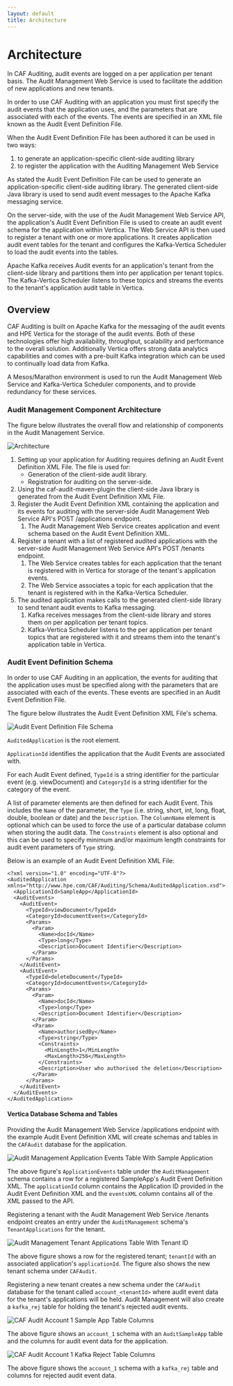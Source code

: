 ```yaml
---
layout: default
title: Architecture
---
```


# Architecture

In CAF Auditing, audit events are logged on a per application per tenant basis.  The Audit Management Web Service is used to facilitate the addition of new applications and new tenants.

In order to use CAF Auditing with an application you must first specify the audit events that the application uses, and the parameters that are associated with each of the events. The events are specified in an XML file known as the Audit Event Definition File.

When the Audit Event Definition File has been authored it can be used in two ways:

1. to generate an application-specific client-side auditing library
2. to register the application with the Auditing Management Web Service

As stated the Audit Event Definition File can be used to generate an application-specific client-side auditing library. The generated client-side Java library is used to send audit event messages to the Apache Kafka messaging service.

On the server-side, with the use of the Audit Management Web Service API, the application's Audit Event Definition File is used to create an audit event schema for the application within Vertica. The Web Service API is then used to register a tenant with one or more applications. It creates application audit event tables for the tenant and configures the Kafka-Vertica Scheduler to load the audit events into the tables.

Apache Kafka receives Audit events for an application's tenant from the client-side library and partitions them into per application per tenant topics. The Kafka-Vertica Scheduler listens to these topics and streams the events to the tenant's application audit table in Vertica.

## Overview

CAF Auditing is built on Apache Kafka for the messaging of the audit events and HPE Vertica for the storage of the audit events. Both of these technologies offer high availability, throughput, scalability and performance to the overall solution. Additionally Vertica offers strong data analytics capabilities and comes with a pre-built Kafka integration which can be used to continually load data from Kafka.

A Mesos/Marathon environment is used to run the Audit Management Web Service and Kafka-Vertica Scheduler components, and to provide redundancy for these services.

### Audit Management Component Architecture

The figure below illustrates the overall flow and relationship of components in the Audit Management Service.

![Architecture](images/AuditManagementArchitectureDraft.png)

1. Setting up your application for Auditing requires defining an Audit Event Definition XML File. The file is used for: 
	- Generation of the client-side audit library.
	- Registration for auditing on the server-side.
2. Using the caf-audit-maven-plugin the client-side Java library is generated from the Audit Event Definition XML File.
3. Register the Audit Event Definition XML containing the application and its events for auditing with the server-side Audit Management Web Service API's POST /applications endpoint.
	1. The Audit Management Web Service creates application and event schema based on the Audit Event Definition XML.
4. Register a tenant with a list of registered audited applications with the server-side Audit Management Web Service API's POST /tenants endpoint.
	1. The Web Service creates tables for each application that the tenant is registered with in Vertica for storage of the tenant's application events.
	2. The Web Service associates a topic for each application that the tenant is registered with in the Kafka-Vertica Scheduler.
5. The audited application makes calls to the generated client-side library to send tenant audit events to Kafka messaging.
	1. Kafka receives messages from the client-side library and stores them on per application per tenant topics.
	2. Kafka-Vertica Scheduler listens to the per application per tenant topics that are registered with it and streams them into the tenant's application table in Vertica.

### Audit Event Definition Schema

In order to use CAF Auditing in an application, the events for auditing that the application uses must be specified along with the parameters that are associated with each of the events. These events are specified in an Audit Event Definition File.

The figure below illustrates the Audit Event Definition XML File's schema.

![Audit Event Definition File Schema](images/audit-event-definition-file-desc.png)

`AuditedApplication` is the root element.

`ApplicationId` identifies the application that the Audit Events are associated with.

For each Audit Event defined, `TypeId` is a string identifier for the particular event (e.g. viewDocument) and `CategoryId` is a string identifier for the category of the event.

A list of parameter elements are then defined for each Audit Event. This includes the `Name` of the parameter, the `Type` (i.e. string, short, int, long, float, double, boolean or date) and the `Description`. The `ColumnName` element is optional which can be used to force the use of a particular database column when storing the audit data. The `Constraints` element is also optional and this can be used to specify minimum and/or maximum length constraints for audit event parameters of `Type` string.

Below is an example of an Audit Event Definition XML File:

	<?xml version="1.0" encoding="UTF-8"?>
	<AuditedApplication xmlns="http://www.hpe.com/CAF/Auditing/Schema/AuditedApplication.xsd">
	  <ApplicationId>SampleApp</ApplicationId>
	  <AuditEvents>
	    <AuditEvent>
	      <TypeId>viewDocument</TypeId>
	      <CategoryId>documentEvents</CategoryId>
	      <Params>
	        <Param>
	          <Name>docId</Name>
	          <Type>long</Type>
	          <Description>Document Identifier</Description>
	        </Param>
	      </Params>
	    </AuditEvent>
	    <AuditEvent>
	      <TypeId>deleteDocument</TypeId>
	      <CategoryId>documentEvents</CategoryId>
	      <Params>
	        <Param>
	          <Name>docId</Name>
	          <Type>long</Type>
	          <Description>Document Identifier</Description>
	        </Param>
	        <Param>
	          <Name>authorisedBy</Name>
	          <Type>string</Type>
			  <Constraints>
				<MinLength>1</MinLength>
				<MaxLength>256</MaxLength>
			  </Constraints>
	          <Description>User who authorised the deletion</Description>
	        </Param>
	      </Params>
	    </AuditEvent>
	  </AuditEvents>
	</AuditedApplication>

#### Vertica Database Schema and Tables

Providing the Audit Management Web Service /applications endpoint with the example Audit Event Definition XML will create schemas and tables in the `CAFAudit` database for the application.

![Audit Management Application Events Table With Sample Application](images/AuditManagementApplicationEventsWithSampleAppVertica.png)

The above figure's `ApplicationEvents` table under the `AuditManagement` schema contains a row for a registered SampleApp's Audit Event Definition XML. The `applicationId` column contains the Application ID provided in the Audit Event Definition XML and the `eventsXML` column contains all of the XML passed to the API.

Registering a tenant with the Audit Management Web Service /tenants endpoint creates an entry under the `AuditManagement` schema's `TenantApplications` for the tenant.

![Audit Management Tenant Applications Table With Tenant ID](images/AuditManagementTenantApplicationsWithTenantApplication.png)

The above figure shows a row for the registered tenant; `tenantId` with an associated application's `applicationId`. The figure also shows the new tenant schema under `CAFAudit`.

Registering a new tenant creates a new schema under the `CAFAudit` database for the tenant called `account_<tenantId>` where audit event data for the tenant's applications will be held. Audit Management will also create a `kafka_rej` table for holding the tenant's rejected audit events.

![CAF Audit Account 1 Sample App Table Columns](images/account_1AuditSampleAppColumns.png)

The above figure shows an `account_1` schema with an `AuditSampleApp` table and the columns for audit event data for the application.

![CAF Audit Account 1 Kafka Reject Table Columns](images/account_1RejectTable.png)

The above figure shows the `account_1` schema with a `kafka_rej` table and columns for rejected audit event data.